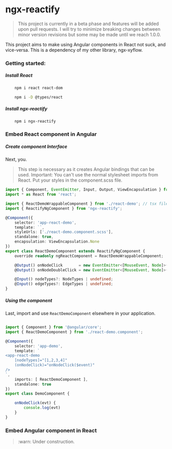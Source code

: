 # ngx-reactify

> This project is currently in a beta phase and features will be added upon pull requests.
I will try to minimize breaking changes between minor version revisions but some may be made until we reach 1.0.0.

This project aims to make using Angular components in React not suck, and vice-versa. This is a dependency of my other library, ngx-xyflow.

### Getting started:

##### Install React

```bash
    npm i react react-dom
```

```bash
    npm i -D @types/react
```

##### Install ngx-reactify

```bash
    npm i ngx-reactify
```

### Embed React component in Angular

##### Create component Interface
Next, you.
> This step is necessary as it creates Angular bindings that can be used.
> Important: You can't use the normal stylesheet imports from React. Put your styles in the component.scss file.

```ts
import { Component, EventEmitter, Input, Output, ViewEncapsulation } from '@angular/core';
import * as React from 'react';

import { ReactDemoWrappableComponent } from './react-demo'; // tsx file
import { ReactifyNgComponent } from 'ngx-reactify';

@Component({
    selector: 'app-react-demo',
    template: ``,
    styleUrls: ['./react-demo.component.scss'],
    standalone: true,
    encapsulation: ViewEncapsulation.None
})
export class ReactDemoComponent extends ReactifyNgComponent {
    override readonly ngReactComponent = ReactDemoWrappableComponent;

    @Output() onNodeClick       = new EventEmitter<[MouseEvent, Node]>();
    @Output() onNodeDoubleClick = new EventEmitter<[MouseEvent, Node]>();

    @Input() nodeTypes?: NodeTypes | undefined;
    @Input() edgeTypes?: EdgeTypes | undefined;
}
```

##### Using the component

Last, import and use `ReactDemoComponent` elsewhere in your application.

```ts

import { Component } from '@angular/core';
import { ReactDemoComponent } from './react-demo.component';

@Component({
    selector: 'app-demo',
    template: `
<app-react-demo
    [nodeTypes]="[1,2,3,4]"
    (onNodeClick)="onNodeClick($event)"
/>
`,
    imports: [ ReactDemoComponent ],
    standalone: true
})
export class DemoComponent {

    onNodeClick(evt) {
        console.log(evt)
    }
}
```

### Embed Angular component in React

> :warn: Under construction.
<!-- 
```ts
import React from 'react';
import { ReactifyReactComponent } from 'ngx-reactify';
import { Component, EventEmitter, Input, Output, ViewEncapsulation } from '@angular/core';
import { ReactDemoComponent } from './react-demo.component';

@Component({
    selector: 'app-demo',
    template: `<div (click)="onNodeClick($event)"></div>`,
    standalone: true
})
export class DemoComponent {
    onNodeClick(evt) {
        console.log(evt)
    }
}

const AngularReactComponent = ReactifyReactComponent(DemoComponent)

export default function App() {

    return (
        <img src="https://picsum.photos/200" className={'picture'}></img>

        <div>
            
        </div>
    )
}
``` -->
